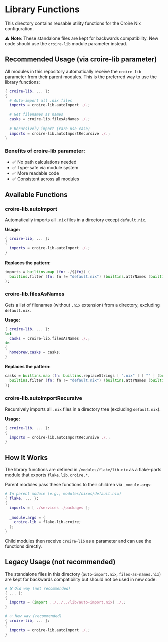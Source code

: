 # Library Functions

This directory contains reusable utility functions for the Croire Nix configuration.

⚠️ **Note**: These standalone files are kept for backwards compatibility. New code should use the `croire-lib` module parameter instead.

## Recommended Usage (via croire-lib parameter)

All modules in this repository automatically receive the `croire-lib` parameter from their parent modules. This is the preferred way to use the library functions:

```nix
{ croire-lib, ... }:
{
  # Auto-import all .nix files
  imports = croire-lib.autoImport ./.;
  
  # Get filenames as names
  casks = croire-lib.filesAsNames ./.;
  
  # Recursively import (rare use case)
  imports = croire-lib.autoImportRecursive ./.;
}
```

### Benefits of croire-lib parameter:
- ✅ No path calculations needed
- ✅ Type-safe via module system
- ✅ More readable code
- ✅ Consistent across all modules

## Available Functions

### croire-lib.autoImport

Automatically imports all `.nix` files in a directory except `default.nix`.

**Usage:**
```nix
{ croire-lib, ... }:
{
  imports = croire-lib.autoImport ./.;
}
```

**Replaces the pattern:**
```nix
imports = builtins.map (fn: ./${fn}) (
  builtins.filter (fn: fn != "default.nix") (builtins.attrNames (builtins.readDir ./.))
);
```

### croire-lib.filesAsNames

Gets a list of filenames (without `.nix` extension) from a directory, excluding `default.nix`.

**Usage:**
```nix
{ croire-lib, ... }:
let
  casks = croire-lib.filesAsNames ./.;
in
{
  homebrew.casks = casks;
}
```

**Replaces the pattern:**
```nix
casks = builtins.map (fn: builtins.replaceStrings [ ".nix" ] [ "" ] (builtins.baseNameOf ./${fn})) (
  builtins.filter (fn: fn != "default.nix") (builtins.attrNames (builtins.readDir ./.))
);
```

### croire-lib.autoImportRecursive

Recursively imports all `.nix` files in a directory tree (excluding `default.nix`).

**Usage:**
```nix
{ croire-lib, ... }:
{
  imports = croire-lib.autoImportRecursive ./.;
}
```

## How It Works

The library functions are defined in `/modules/flake/lib.nix` as a flake-parts module that exports `flake.lib.croire.*`.

Parent modules pass these functions to their children via `_module.args`:

```nix
# In parent module (e.g., modules/nixos/default.nix)
{ flake, ... }:
{
  imports = [ ./services ./packages ];
  
  _module.args = {
    croire-lib = flake.lib.croire;
  };
}
```

Child modules then receive `croire-lib` as a parameter and can use the functions directly.

## Legacy Usage (not recommended)

The standalone files in this directory (`auto-import.nix`, `files-as-names.nix`) are kept for backwards compatibility but should not be used in new code:

```nix
# ❌ Old way (not recommended)
{ ... }:
{
  imports = (import ../../../lib/auto-import.nix) ./.;
}

# ✅ New way (recommended)
{ croire-lib, ... }:
{
  imports = croire-lib.autoImport ./.;
}
```
